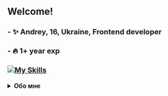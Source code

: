 ## <div>Welcome!</div>
### - ✨ Andrey, 16, Ukraine, Frontend developer
### - 🔥 1+ year exp
### [![My Skills](https://skillicons.dev/icons?i=html,css,sass,js,figma,bootstrap,github,vscode,discord)](https://skillicons.dev)

<details>
  
  <summary><strong>Обо мне</strong></summary>

  <br />

  <div>

  #### 

👋  Привет! Я начинающий Frontend разработчик,  интересующийся  созданием  красивых  и  функциональных  сайтов.  Я  еще  в  процессе  обучения,  но  стараюсь  постоянно  развиваться  и  набираться  опыта.  

✨  Я  всегда  открыт  для  новых  знакомств  и  сотрудничества!  Не  стесняйтесь  связаться  со  мной,  если  у  вас  есть  интересные  проекты  или  хотите  обсудить  Frontend  разработку.  

🤝  Огромное  спасибо  моему  хорошему  другу  jyui_nfl  за  его  поддержку  и  за  то,  что  он  всегда  рядом.  

🚀  Следите  за  моими  проектами  и  узнавайте  о  моем  прогрессе!
    
  </div>

</details>
